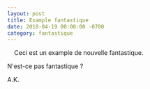 ```yaml
---
layout: post
title: Example fantastique
date: 2018-04-19 00:00:00 -0700
category: fantastique
---
```

&nbsp;&nbsp;&nbsp;&nbsp;Ceci est un example de nouvelle fantastique. <!--more-->

N'est-ce pas fantastique ?


A.K.
